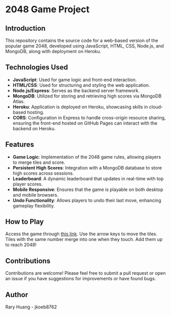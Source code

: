 # 2048 Game Project

## Introduction
This repository contains the source code for a web-based version of the popular game 2048, developed using  JavaScript, HTML, CSS, Node.js, and MongoDB, along with deployment on Heroku.

## Technologies Used
- **JavaScript**: Used for game logic and front-end interaction.
- **HTML/CSS**: Used for structuring and styling the web application.
- **Node.js/Express**: Serves as the backend server framework.
- **MongoDB**: Utilized for storing and retrieving high scores via MongoDB Atlas.
- **Heroku**: Application is deployed on Heroku, showcasing skills in cloud-based hosting.
- **CORS**: Configuration in Express to handle cross-origin resource sharing, ensuring the front-end hosted on GitHub Pages can interact with the backend on Heroku.

## Features
- **Game Logic**: Implementation of the 2048 game rules, allowing players to merge tiles and score.
- **Persistent High Scores**: Integration with a MongoDB database to store high scores across sessions.
- **Leaderboard**: A dynamic leaderboard that updates in real-time with top player scores.
- **Mobile Responsive**: Ensures that the game is playable on both desktop and mobile browsers.
- **Undo Functionality**: Allows players to undo their last move, enhancing gameplay flexibility.

## How to Play
Access the game through [this link](https://jkoeb8762.github.io/2048-Game/). Use the arrow keys to move the tiles. Tiles with the same number merge into one when they touch. Add them up to reach 2048!

## Contributions
Contributions are welcome! Please feel free to submit a pull request or open an issue if you have suggestions for improvements or have found bugs.

## Author
Rary Huang - jkoeb8762


